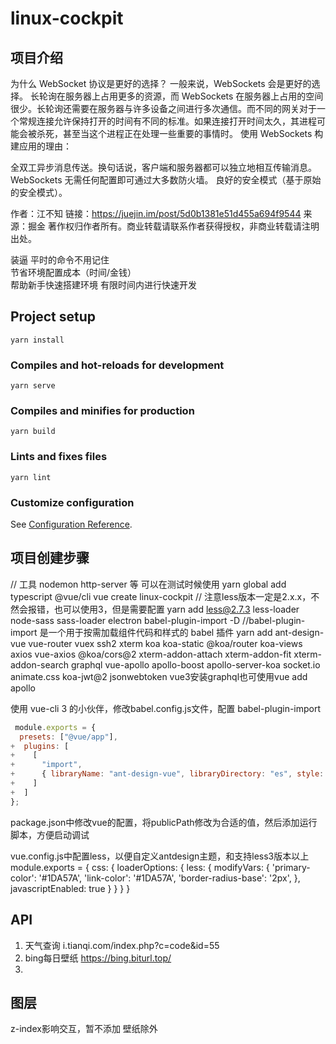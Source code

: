 <!--
 * @Author: Juck
 * @Date: 2020-03-14 09:46:58
 * @LastEditTime: 2020-04-11 08:45:35
 * @LastEditors: Juck
 * @Description: 
 * @FilePath: \linux-cockpit\README.md
 * @Juck is coding...
 -->
# linux-cockpit

## 项目介绍

为什么 WebSocket 协议是更好的选择？
一般来说，WebSockets 会是更好的选择。
长轮询在服务器上占用更多的资源，而 WebSockets 在服务器上占用的空间很少。长轮询还需要在服务器与许多设备之间进行多次通信。而不同的网关对于一个常规连接允许保持打开的时间有不同的标准。如果连接打开时间太久，其进程可能会被杀死，甚至当这个进程正在处理一些重要的事情时。
使用 WebSockets 构建应用的理由：

全双工异步消息传送。换句话说，客户端和服务器都可以独立地相互传输消息。
WebSockets 无需任何配置即可通过大多数防火墙。
良好的安全模式（基于原始的安全模式）。

作者：江不知
链接：https://juejin.im/post/5d0b1381e51d455a694f9544
来源：掘金
著作权归作者所有。商业转载请联系作者获得授权，非商业转载请注明出处。

装逼  平时的命令不用记住  
节省环境配置成本（时间/金钱）  
帮助新手快速搭建环境 有限时间内进行快速开发  

## Project setup
```
yarn install
```

### Compiles and hot-reloads for development
```
yarn serve
```

### Compiles and minifies for production
```
yarn build
```

### Lints and fixes files
```
yarn lint
```

### Customize configuration
See [Configuration Reference](https://cli.vuejs.org/config/).

## 项目创建步骤

// 工具 nodemon http-server 等 可以在测试时候使用
yarn global add typescript @vue/cli
vue create linux-cockpit
// 注意less版本一定是2.x.x，不然会报错，也可以使用3，但是需要配置
yarn add less@2.7.3 less-loader node-sass sass-loader electron babel-plugin-import -D //babel-plugin-import 是一个用于按需加载组件代码和样式的 babel 插件
yarn add ant-design-vue vue-router vuex ssh2 xterm koa koa-static @koa/router koa-views axios vue-axios @koa/cors@2 xterm-addon-attach xterm-addon-fit xterm-addon-search graphql vue-apollo apollo-boost apollo-server-koa socket.io animate.css koa-jwt@2 jsonwebtoken
vue3安装graphql也可使用vue add apollo

使用 vue-cli 3 的小伙伴，修改babel.config.js文件，配置 babel-plugin-import

```babel.config.js
 module.exports = {
  presets: ["@vue/app"],
+  plugins: [
+    [
+      "import",
+      { libraryName: "ant-design-vue", libraryDirectory: "es", style: true }
+    ]
+  ]
};
```

package.json中修改vue的配置，将publicPath修改为合适的值，然后添加运行脚本，方便启动调试

vue.config.js中配置less，以便自定义antdesign主题，和支持less3版本以上
module.exports = {
  css: {
    loaderOptions: {
      less: {
        modifyVars: {
          'primary-color': '#1DA57A',
          'link-color': '#1DA57A',
          'border-radius-base': '2px',
        },
        javascriptEnabled: true
      }
    }
  }
}


## API

1. 天气查询
  i.tianqi.com/index.php?c=code&id=55
2. bing每日壁纸
  https://bing.biturl.top/
3. 

## 图层

z-index影响交互，暂不添加 壁纸除外
<!-- 壁纸 -5
桌面 -4
任务栏 -3
开始菜单 -3
app -2
警告等弹窗 -1
其他默认 -->